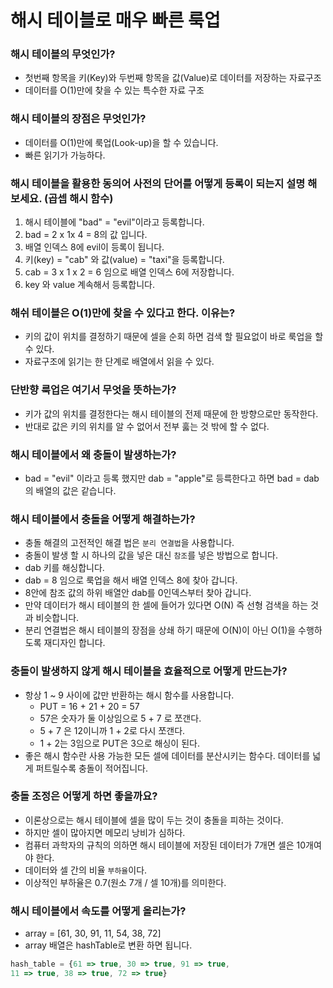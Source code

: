 # 해시 테이블로 매우 빠른 룩업

### 해시 테이블의 무엇인가? 
* 첫번째 항목을 키(Key)와  두번째 항목을 값(Value)로 데이터를 저장하는 자료구조
* 데이터를 O(1)만에 찾을 수 있는 특수한 자료 구조

### 해시 테이블의 장점은 무엇인가?
* 데이터를 O(1)만에 룩업(Look-up)을 할 수 있습니다.
* 빠른 읽기가 가능하다.

### 해시 테이블을 활용한 동의어 사전의 단어를 어떻게 등록이 되는지 설명 해보세요. (곱셉 해시 함수)
1. 해시 테이블에 "bad" = "evil"이라고 등록합니다.
2. bad = 2 x 1x 4 = 8의 값 입니다.
3. 배열 인덱스 8에 evil이 등록이 됩니다.
4. 키(key) = "cab" 와 값(value) = "taxi"을 등록합니다.
5. cab = 3 x 1 x 2 = 6 임으로 배열 인덱스 6에 저장합니다.
6. key 와 value 계속해서 등록합니다.

### 해쉬 테이블은 O(1)만에 찾을 수 있다고 한다. 이유는?
* 키의 값이 위치를 결정하기 때문에 셀을 순회 하면 검색 할 필요없이 바로 룩업을 할 수 있다.
* 자료구조에 읽기는 한 단계로 배열에서 읽을 수 있다.

### 단반향 룩업은 여기서 무엇을 뜻하는가?
* 키가 값의 위치를 결정한다는 해시 테이블의 전제 때문에 한 방향으로만 동작한다.
* 반대로 값은 키의 위치를 알 수 없어서 전부 훓는 것 밖에 할 수 없다.

### 해시 테이블에서 왜 충돌이 발생하는가?
* bad = "evil" 이라고 등록 했지만 dab = "apple"로 등륵한다고 하면 bad = dab 의 배열의 값은 같습니다.

### 해시 테이블에서 충돌을 어떻게 해결하는가?
* 충돌 해결의 고전적인 해결 법은 `분리 연결법`을 사용합니다.
* 충돌이 발생 할 시 하나의 값을 넣은 대신 `참조`를 넣은 방법으로 합니다.
* dab 키를 해싱합니다. 
* dab = 8 임으로 룩업을 해서 배열 인덱스 8에 찾아 갑니다. 
* 8안에 참조 값의 하위 배열안 dab를 0인덱스부터 찾아 갑니다.
* 만약 데이터가 해시 테이블의 한 셀에 들어가 있다면 O(N) 즉 선형 검색을 하는 것과 비슷합니다.
* 분리 연결법은 해시 테이블의 장점을 상쇄 하기 때문에 O(N)이 아닌 O(1)을 수행하도록 재디자인 합니다.

### 충돌이 발생하지 않게 해시 테이블을 효율적으로 어떻게 만드는가?
* 항상 1 ~ 9 사이에 값만 반환하는 해시 함수를 사용합니다.
	* PUT = 16 + 21 + 20 = 57
	* 57은 숫자가 둘 이상임으로 5 + 7 로 쪼갠다.
	* 5 + 7 은 12이니까 1 + 2로 다시 쪼갠다.
	* 1 + 2는 3임으로 PUT은 3으로 해싱이 된다.
* 좋은 해시 함수란 사용 가능한 모든 셀에 데이터를 분산시키는 함수다. 데이터를 넓게 퍼트릴수록 충돌이 적어집니다.

### 충돌 조정은 어떻게 하면 좋을까요?
* 이론상으로는 해시 테이블에 셀을 많이 두는 것이 충돌을 피하는 것이다.
* 하지만 셀이 많아지면 메모리 낭비가 심하다.
* 컴퓨터 과학자의 규칙의 의하면 해시 테이블에 저장된 데이터가 7개면 셀은 10개여야 한다.
* 데이터와 셀 간의 비율 `부하율`이다.
* 이상적인 부하율은 0.7(원소 7개 / 셀 10개)를 의미한다.

### 해시 테이블에서 속도를 어떻게 올리는가?
* array = [61, 30, 91, 11, 54, 38, 72]
* array 배열은 hashTable로 변환 하면 됩니다.

```javascript
hash_table = {61 => true, 30 => true, 91 => true, 
11 => true, 38 => true, 72 => true}
```

